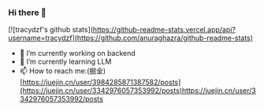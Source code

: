 
### Hi there 👋

[![tracydzf's github stats](https://github-readme-stats.vercel.app/api?username=tracydzf](https://github.com/anuraghazra/github-readme-stats)

- 🔭 I’m currently working on backend
- 🌱 I’m currently learning LLM
- 📫 How to reach me:(掘金) [https://juejin.cn/user/3984285871387582/posts](https://juejin.cn/user/3342976057353992/posts)https://juejin.cn/user/3342976057353992/posts
